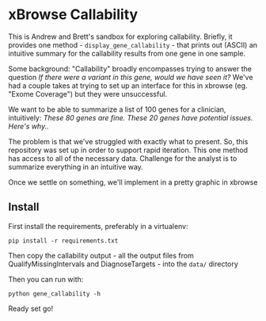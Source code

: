 xBrowse Callability
===================

This is Andrew and Brett's sandbox for exploring callability.
Briefly, it provides one method - `display_gene_callability` -
that prints out (ASCII) an intuitive summary for the callability results from one gene in one sample.

Some background: "Callability" broadly encompasses trying to answer the question
*If there were a variant in this gene, would we have seen it?*
We've had a couple takes at trying to set up an interface for this in xbrowse (eg. "Exome Coverage") but they were unsuccessful.

We want to be able to summarize a list of 100 genes for a clinician, intuitively:
*These 80 genes are fine. These 20 genes have potential issues. Here's why..*

The problem is that we've struggled with exactly what to present.
So, this repository was set up in order to support rapid iteration.
This one method has access to all of the necessary data.
Challenge for the analyst is to summarize everything in an intuitive way.

Once we settle on something, we'll implement in a pretty graphic in xbrowse

## Install

First install the requirements, preferably in a virtualenv:

    pip install -r requirements.txt

Then copy the callability output - all the output files from QualifyMissingIntervals and DiagnoseTargets -
into the `data/` directory

Then you can run with:

    python gene_callability -h

Ready set go!